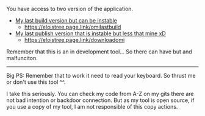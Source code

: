 You have access to two version of the application.
- [My last build version but can be instable](https://eloistree.page.link/omilastbuild)
  - https://eloistree.page.link/omilastbuild
- [My last publish version that is instable but less that mine xD](https://eloistree.page.link/downloadomi)
  - https://eloistree.page.link/downloadomi


Remember that this is an in development tool...
So there can have but and malfunciton.

-------------------------

Big PS: Remember that to work it need to read your keyboard. 
So thrust me or don't use this tool ^^.

I take this seriously. You can check my code from A-Z on my gits there are not bad intention or backdoor connection.
But as my tool is open source, if you use a copy of my tool, I am not responsible of this copy actions.




